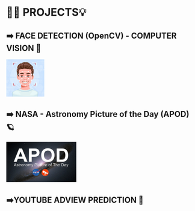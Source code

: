 # ⛓️‍💥 PROJECTS💡
## ➡️ FACE DETECTION (OpenCV) - COMPUTER VISION 🤖
<img src="https://github.com/naman648/PROJECTS/blob/176af287d2b0f16d2c7de5ee5ebf53814e3f74e4/Face_Detection(OpenCV)%20-%20Computer_Vision/FACE_detection_logo.jpg" width=20% height=20%>

## ➡️ NASA - Astronomy Picture of the Day (APOD)🪐
<img src="https://github.com/naman648/PROJECTS/blob/3394e7b8cb78ed2f9937814e155a2711a000eb48/NASA_Image_Extraction_And_Audio_Explaination/Apod_logo.png" width=37% height=35%>

## ➡️YOUTUBE ADVIEW PREDICTION 📀
<img src = " " width = 10% height = 10%>

